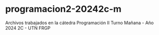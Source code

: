 # programacion2-20242c-m
Archivos trabajados en la cátedra Programación II Turno Mañana - Año 2024 2C - UTN FRGP
